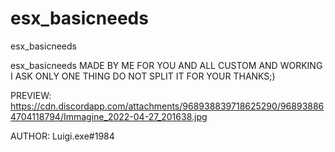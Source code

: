 # esx_basicneeds
esx_basicneeds


esx_basicneeds MADE BY ME FOR YOU AND ALL CUSTOM AND WORKING I ASK ONLY ONE THING DO NOT SPLIT IT FOR YOUR THANKS;)

PREVIEW: https://cdn.discordapp.com/attachments/968938839718625290/968938864704118794/Immagine_2022-04-27_201638.jpg

AUTHOR: Luigi.exe#1984

